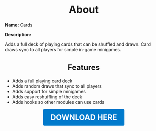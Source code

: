 <h1 style="text-align:center; font-size:2rem; font-weight:bold;">About</h1>

**Name:**
Cards

**Description:**

Adds a full deck of playing cards that can be shuffled and drawn. Card draws sync to all players for simple in-game minigames.

<h2 style="text-align:center; font-size:1.5rem; font-weight:bold;">Features</h2>

- Adds a full playing card deck
- Adds random draws that sync to all players
- Adds support for simple minigames
- Adds easy reshuffling of the deck
- Adds hooks so other modules can use cards

<p align="center"><a href="https://github.com/LiliaFramework/Modules/raw/refs/heads/gh-pages/cards.zip" style="display:inline-block;padding:12px 24px;font-size:1.5rem;font-weight:bold;text-decoration:none;color:#fff;background-color:var(--md-primary-fg-color,#007acc);border-radius:4px;">DOWNLOAD HERE</a></p>
